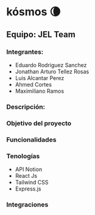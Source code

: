 # kósmos 🌘

## Equipo: JEL Team

### Integrantes:
- Eduardo Rodriguez Sanchez
- Jonathan Arturo Tellez Rosas
- Luis Alcantar Perez
- Ahmed Cortes 
- Maximiliano Ramos

### Descripción:

### Objetivo del proyecto

### Funcionalidades


### Tenologías
- API Notion
- React Js
- Tailwind CSS
- Express.js

### Integraciones
